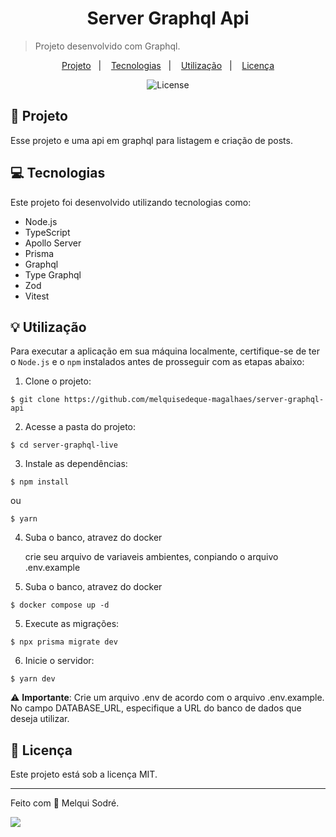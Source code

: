 <h1 align="center" style="text-align: center;">
  Server Graphql Api
</h1>

> Projeto desenvolvido com Graphql.

<p align="center">
  <a href="#project">Projeto</a>&nbsp;&nbsp;&nbsp;|&nbsp;&nbsp;&nbsp;
  <a href="#technologies">Tecnologias</a>&nbsp;&nbsp;&nbsp;|&nbsp;&nbsp;&nbsp;
  <a href="#usage">Utilização</a>&nbsp;&nbsp;&nbsp;|&nbsp;&nbsp;&nbsp;
  <a href="#license">Licença</a>
</p>

<p align="center">
  <img alt="License" src="https://img.shields.io/static/v1?label=license&message=MIT&color=49AA26&labelColor=000000">
</p>

<h2 id="project">📁 Projeto</h2>

Esse projeto e uma api em graphql para listagem e criação de posts.

<h2 id="technologies">💻 Tecnologias</h2>

Este projeto foi desenvolvido utilizando tecnologias como:

- Node.js
- TypeScript
- Apollo Server
- Prisma
- Graphql
- Type Graphql
- Zod
- Vitest

<h2 id="usage">💡 Utilização</h2>

Para executar a aplicação em sua máquina localmente, certifique-se de ter o `Node.js` e o `npm` instalados antes de prosseguir com as etapas abaixo:

1. Clone o projeto:

```
$ git clone https://github.com/melquisedeque-magalhaes/server-graphql-api
```

2. Acesse a pasta do projeto:

```
$ cd server-graphql-live
```

3. Instale as dependências:

```
$ npm install
```
ou
```
$ yarn
```
4. Suba o banco, atravez do docker

   crie seu arquivo de variaveis ambientes, conpiando o arquivo .env.example

4. Suba o banco, atravez do docker

```
$ docker compose up -d
```  

5. Execute as migrações:

```
$ npx prisma migrate dev
```

6. Inicie o servidor:

```
$ yarn dev
```

⚠️ **Importante**: Crie um arquivo .env de acordo com o arquivo .env.example. No campo DATABASE_URL, especifique a URL do banco de dados que deseja utilizar.

<h2 id="license">📝 Licença</h2>

Este projeto está sob a licença MIT.

---

Feito com 💜 Melqui Sodré.

<div style="display: flex;">
  <a href="https://www.linkedin.com/in/melqui-sodre/" target="_blank"><img src="https://img.shields.io/badge/-LinkedIn-%230077B5?style=for-the-badge&logo=linkedin&logoColor=white" style="margin-right: 2vw" target="_blank"></a>
</div>
